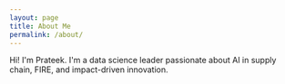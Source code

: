 ```yaml
---
layout: page
title: About Me
permalink: /about/
---
```


Hi! I'm Prateek. I'm a data science leader passionate about AI in supply chain, FIRE, and impact-driven innovation.
